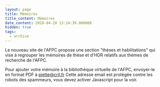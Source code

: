 ```yaml
---
layout: page
title: Mémoires 
title_content: Mémoires 
date_content: 2010-04-20 13:14:39.000000
hidden: true
tags:
  - archive
---
```

Le nouveau site de l'AFPC propose une section "thèses et habilitations" qui
vise à regrouper les mémoires de thèse et d'HDR relatifs aux thèmes de
recherche de l'AFPC.



Pour ajouter votre mémoire à la bibliothèque virtuelle de l'AFPC, envoyer-le
en format PDF à [piette@cril.fr](mailto:piette@cril.fr) Cette adresse email
est protégée contre les robots des spammeurs, vous devez activer Javascript
pour la voir.

